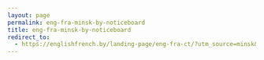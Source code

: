 ```yaml
---
layout: page
permalink: eng-fra-minsk-by-noticeboard
title: eng-fra-minsk-by-noticeboard
redirect_to:
  - https://englishfrench.by/landing-page/eng-fra-ct/?utm_source=minsk&utm_medium=offline&utm_campaign=lp_eng-fra-ct&utm_content=flyer-noticeboard_back_old-githubpages
---
```

